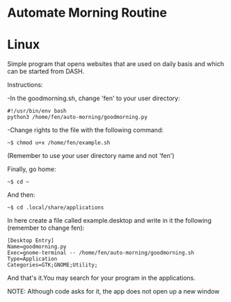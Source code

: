 # Automate Morning Routine

# Linux

Simple program that opens websites that are used on daily basis and which can be started from DASH.

Instructions:

-In the goodmorning.sh, change 'fen' to your user directory:

	#!/usr/bin/env bash
	python3 /home/fen/auto-morning/goodmorning.py

-Change rights to the file with the following command:

	~$ chmod u+x /home/fen/example.sh
	
(Remember to use your user directory name and not 'fen')

Finally, go home:

	~$ cd ~
	
And then:

	~$ cd .local/share/applications

In here create a file called example.desktop and write in it the following (remember to change fen):

	[Desktop Entry]
	Name=goodmorning.py
	Exec=gnome-terminal -- /home/fen/auto-morning/goodmorning.sh
	Type=Application
	Categories=GTK;GNOME;Utility;

And that's it.You may search for your program in the applications.


NOTE: Although code asks for it, the app does not open up a new window
